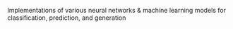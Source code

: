 Implementations of various neural networks & machine learning models for classification, prediction, and generation
